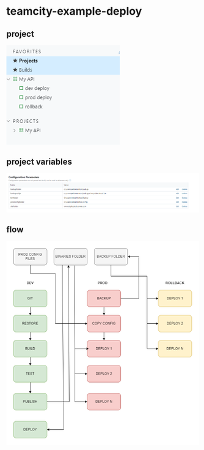 # teamcity-example-deploy

## project 

![variables](./project.png)

## project variables

![variables](./variables.png)

## flow

![flow](./teamcity2.png)